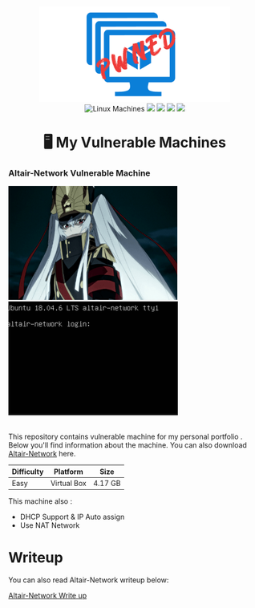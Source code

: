 <div id="header" align="center">
	<img width="380" height="190" src="/resources/img/vuln-machine.png"/>
</div>

<div align="center">
	<img src="https://img.shields.io/badge/linux-FCC624.svg?style=for-the-badge&logo=linux&logoColor=black" alt="Linux Machines"/>
	<img src="https://shields.io/badge/Virtualbox-183A61.svg?logo=virtualbox&style=for-the-badge&logoColor=white"/>
	<img src="https://shields.io/badge/vmware-607078.svg?logo=vmware&style=for-the-badge&logoColor=yellow"/>
	<img src="https://img.shields.io/badge/ubuntu-E95420.svg?style=for-the-badge&logo=ubuntu&logoColor=black"/>
	<img src="https://img.shields.io/badge/debian-A81D33.svg?style=for-the-badge&logo=debian&logoColor=white"/>
	<h1>🖥 My Vulnerable Machines </h1>
</div>

<div align="left"/>
	<h3>Altair-Network Vulnerable Machine</h3>
	<img width="337" height="227" src="./resources/img/1e666def1a5b8274e749acb1c891d614.gif"/>
	<img width="auto" height="auto" src="./resources/img/Altair.png"/>
</div>
<br>

This repository contains vulnerable machine for my personal portfolio . Below you'll find information about the machine. You can also download [Altair-Network](https://dragonforce.io/threads/boot2root-ctf-for-beginners-altair-network-walkthrough.13729/) here.

| Difficulty | Platform | Size |
|--|--|--|
| Easy | Virtual Box | 4.17 GB |

This machine also :
 -    DHCP Support & IP Auto assign
 -    Use NAT Network

# Writeup
You can also read Altair-Network writeup below:

[Altair-Network Write up](https://dragonforce.io/threads/boot2root-ctf-for-beginners-altair-network-walkthrough.13729/)
